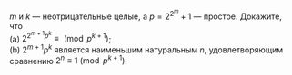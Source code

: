 $m$ и $k$ — неотрицательные целые, а $p = 2^{2^m}+1$ — простое. Докажите, что
<br> (a) $2^{2^{m+1}p^k} \equiv \pmod {p^{k+1}}$;
<br> (b) $2^{m+1}p^k$ является наименьшим натуральным $n$, удовлетворяющим сравнению $2^n \equiv 1  \pmod {p^{k+1}}$.